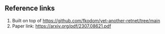 ## Reference links

1. Built on top of https://github.com/fkodom/yet-another-retnet/tree/main
2. Paper link: https://arxiv.org/pdf/2307.08621.pdf

